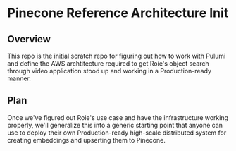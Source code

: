 # Pinecone Reference Architecture Init 

## Overview

This repo is the initial scratch repo for figuring out how to work with Pulumi and define the AWS archtitecture required to get Roie's 
object search through video application stood up and working in a Production-ready manner. 

## Plan 

Once we've figured out Roie's use case and have the infrastructure working properly, we'll generalize this into a generic starting point 
that anyone can use to deploy their own Production-ready high-scale distributed system for creating embeddings and upserting them to Pinecone.

